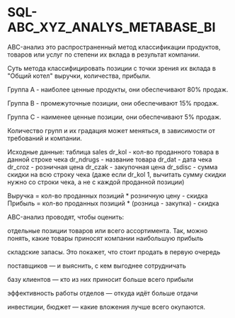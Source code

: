 # SQL-ABC_XYZ_ANALYS_METABASE_BI
ABC-анализ это распространенный метод классификации продуктов, товаров или услуг по степени их вклада в результат компании.

Суть метода классифицировать позиции с точки зрения их вклада в "Общий котел" выручки, количества, прибыли.

Группа А - наиболее ценные продукты, они обеспечивают 80% продаж.

Группа В - промежуточные позиции, они обеспечивают 15% продаж.

Группа С - наименее ценные позиции, они обеспечивают 5% продаж.

Количество групп и их градация может меняться, в зависимости от требований и компании.

Исходные данные: таблица sales
dr_kol - кол-во проданного товара в данной строке чека
dr_ndrugs - название товара
dr_dat - дата чека
dr_croz - розничная цена
dr_czak - закупочная цена
dr_sdisc - сумма скидки на всю строку чека (даже если dr_kol 1, вычитать сумму скидки нужно со строки чека, а не с каждой проданной позиции)

Выручка = кол-во проданных позиций * розничную цену - скидка
Прибыль = кол-во проданных позиций * (розница - закупка) - скидка

ABC-анализ проводят, чтобы оценить:

отдельные позиции товаров или всего ассортимента. Так, можно понять, какие товары приносят компании наибольшую прибыль

складские запасы. Это покажет, что стоит продать в первую очередь

поставщиков — и выяснить, с кем выгоднее сотрудничать

базу клиентов — кто из них приносит больше всего прибыли

эффективность работы отделов — откуда идёт больше отдачи

инвестиции, бюджет — какие вложения лучше всего окупаются.
